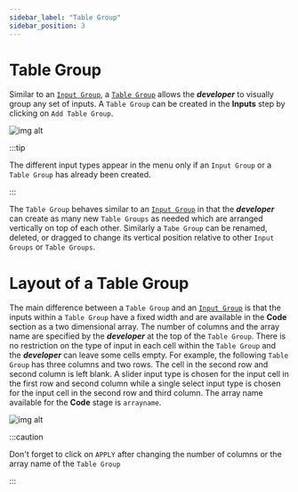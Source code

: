 ```yaml
---
sidebar_label: "Table Group"
sidebar_position: 3
---
```


# Table Group

Similar to an [`Input Group`](InputGroup.md), a [`Table Group`](TableGroup.md) allows the _**developer**_ to visually group any set of inputs. A `Table Group` can be created in the **Inputs** step by clicking on `Add Table Group`.

<div style={{textAlign: 'center'}}>

![img alt](/docs/Getting-Started/tablegroup1.png)

</div>

:::tip

The different input types appear in the menu only if an `Input Group` or a `Table Group` has already been created.

:::

The `Table Group` behaves similar to an [`Input Group`](InputGroup.md) in that the _**developer**_ can create as many new `Table Groups` as needed which are arranged vertically on top of each other. Similarly a `Tabe Group` can be renamed, deleted, or dragged to change its vertical position relative to other `Input Groups` or `Table Groups`.

# Layout of a Table Group

The main difference between a `Table Group` and an [`Input Group`](InputGroup.md) is that the inputs within a `Table Group` have a fixed width and are available in the **Code** section as a two dimensional array. The number of columns and the array name are specified by the _**developer**_ at the top of the `Table Group`. There is no restriction on the type of input in each cell within the `Table Group` and the _**developer**_ can leave some cells empty. For example, the following `Table Group` has three columns and two rows. The cell in the second row and second column is left blank. A slider input type is chosen for the input cell in the first row and second column while a single select input type is chosen for the input cell in the second row and third column. The array name available for the **Code** stage is `arrayname`.

<div style={{textAlign: 'center'}}>

![img alt](/docs/Getting-Started/tablegroup2.png)

</div>

:::caution

Don't forget to click on `APPLY` after changing the number of columns or the array name of the `Table Group`

:::
